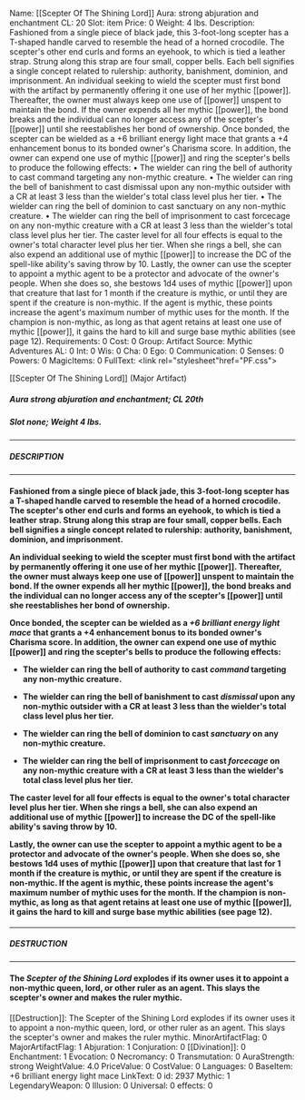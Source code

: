 Name: [[Scepter Of The Shining Lord]]
Aura: strong abjuration and enchantment
CL: 20
Slot: item
Price: 0
Weight: 4 lbs.
Description: Fashioned from a single piece of black jade, this 3-foot-long scepter has a T-shaped handle carved to resemble the head of a horned crocodile. The scepter's other end curls and forms an eyehook, to which is tied a leather strap. Strung along this strap are four small, copper bells. Each bell signifies a single concept related to rulership: authority, banishment, dominion, and imprisonment. An individual seeking to wield the scepter must first bond with the artifact by permanently offering it one use of her mythic [[power]]. Thereafter, the owner must always keep one use of [[power]] unspent to maintain the bond. If the owner expends all her mythic [[power]], the bond breaks and the individual can no longer access any of the scepter's [[power]] until she reestablishes her bond of ownership. Once bonded, the scepter can be wielded as a +6 brilliant energy light mace that grants a +4 enhancement bonus to its bonded owner's Charisma score. In addition, the owner can expend one use of mythic [[power]] and ring the scepter's bells to produce the following effects: • The wielder can ring the bell of authority to cast command targeting any non-mythic creature. • The wielder can ring the bell of banishment to cast dismissal upon any non-mythic outsider with a CR at least 3 less than the wielder's total class level plus her tier. • The wielder can ring the bell of dominion to cast sanctuary on any non-mythic creature. • The wielder can ring the bell of imprisonment to cast forcecage on any non-mythic creature with a CR at least 3 less than the wielder's total class level plus her tier. The caster level for all four effects is equal to the owner's total character level plus her tier. When she rings a bell, she can also expend an additional use of mythic [[power]] to increase the DC of the spell-like ability's saving throw by 10. Lastly, the owner can use the scepter to appoint a mythic agent to be a protector and advocate of the owner's people. When she does so, she bestows 1d4 uses of mythic [[power]] upon that creature that last for 1 month if the creature is mythic, or until they are spent if the creature is non-mythic. If the agent is mythic, these points increase the agent's maximum number of mythic uses for the month. If the champion is non-mythic, as long as that agent retains at least one use of mythic [[power]], it gains the hard to kill and surge base mythic abilities (see page 12).
Requirements: 0
Cost: 0
Group: Artifact
Source: Mythic Adventures
AL: 0
Int: 0
Wis: 0
Cha: 0
Ego: 0
Communication: 0
Senses: 0
Powers: 0
MagicItems: 0
FullText: <link rel="stylesheet"href="PF.css"><div class="heading"><p class="alignleft">[[Scepter Of The Shining Lord]] (Major Artifact)</p><div style="clear: both;"></div></div><div><h5><b>Aura </b>strong abjuration and enchantment; <b>CL </b>20th</h5><h5><b>Slot </b>none; <b>Weight </b>4 lbs.</h5></div><hr/><div><h5><b>DESCRIPTION</b></h5></div><hr/><div><h4><p>Fashioned from a single piece of black jade, this 3-foot-long scepter has a T-shaped handle carved to resemble the head of a horned crocodile. The scepter's other end curls and forms an eyehook, to which is tied a leather strap. Strung along this strap are four small, copper bells. Each bell signifies a single concept related to rulership: authority, banishment, dominion, and imprisonment. </p><p>An individual seeking to wield the scepter must first bond with the artifact by permanently offering it one use of her mythic [[power]]. Thereafter, the owner must always keep one use of [[power]] unspent to maintain the bond. If the owner expends all her mythic [[power]], the bond breaks and the individual can no longer access any of the scepter's [[power]] until she reestablishes her bond of ownership. </p><p>Once bonded, the scepter can be wielded as a <i>+6 brilliant energy light mace</i> that grants a +4 enhancement bonus to its bonded owner's Charisma score. In addition, the owner can expend one use of mythic [[power]] and ring the scepter's bells to produce the following effects: </p><p><ul><li> The wielder can ring the bell of authority to cast <i>command</i> targeting any non-mythic creature. </p><p><li> The wielder can ring the bell of banishment to cast <i>dismissal</i> upon any non-mythic outsider with a CR at least 3 less than the wielder's total class level plus her tier. </p><p><li> The wielder can ring the bell of dominion to cast <i>sanctuary</i> on any non-mythic creature. </p><p><li> The wielder can ring the bell of imprisonment to cast <i>forcecage</i> on any non-mythic creature with a CR at least 3 less than the wielder's total class level plus her tier. </ul></p><p>The caster level for all four effects is equal to the owner's total character level plus her tier. When she rings a bell, she can also expend an additional use of mythic [[power]] to increase the DC of the spell-like ability's saving throw by 10. </p><p>Lastly, the owner can use the scepter to appoint a mythic agent to be a protector and advocate of the owner's people. When she does so, she bestows 1d4 uses of mythic [[power]] upon that creature that last for 1 month if the creature is mythic, or until they are spent if the creature is non-mythic. If the agent is mythic, these points increase the agent's maximum number of mythic uses for the month. If the champion is non-mythic, as long as that agent retains at least one use of mythic [[power]], it gains the hard to kill and surge base mythic abilities (see page 12).</p></h4></div><hr/><div><h5><b>DESTRUCTION</b></h5></div><hr/><div><h4><p>The <i>Scepter of the Shining Lord</i> explodes if its owner uses it to appoint a non-mythic queen, lord, or other ruler as an agent. This slays the scepter's owner and makes the ruler mythic.</p></h4></div>
[[Destruction]]: The Scepter of the Shining Lord explodes if its owner uses it to appoint a non-mythic queen, lord, or other ruler as an agent. This slays the scepter's owner and makes the ruler mythic.
MinorArtifactFlag: 0
MajorArtifactFlag: 1
Abjuration: 1
Conjuration: 0
[[Divination]]: 0
Enchantment: 1
Evocation: 0
Necromancy: 0
Transmutation: 0
AuraStrength: strong
WeightValue: 4.0
PriceValue: 0
CostValue: 0
Languages: 0
BaseItem: +6 brilliant energy light mace
LinkText: 0
id: 2937
Mythic: 1
LegendaryWeapon: 0
Illusion: 0
Universal: 0
effects: 0
